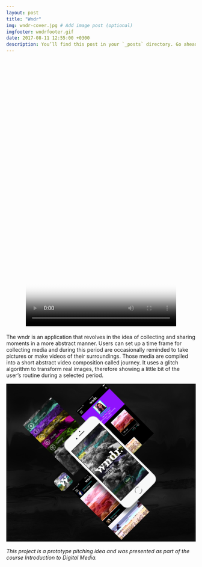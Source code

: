 ```yaml
---
layout: post
title: "Wndr"
img: wndr-cover.jpg # Add image post (optional)
imgfooter: wndrfooter.gif
date: 2017-08-11 12:55:00 +0300
description: You’ll find this post in your `_posts` directory. Go ahead and edit it and re-build the site to see your changes. # Add post description (optional)
---
```


<div align="center">
<video src="../assets/video/animat2.mp4" poster="../assets/video/wndrposter.png" width="400" height="711" controls autoplay></video>
</div>
      
<br>
The wndr is an application that revolves in the idea of collecting and sharing moments in a more abstract manner. Users can set up a time frame for collecting media and during this period are occasionally reminded to take pictures or make videos of their surroundings. Those media are compiled into a short abstract video composition called journey. It uses a glitch algorithm to transform real images, therefore showing a little bit of the user’s routine during a selected period.

<p></p>

<img src="../assets/img/wndrft.jpg"> 

<p></p>
<i>This project is a prototype pitching idea and was presented as part of the course Introduction to Digital Media.</i>

